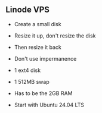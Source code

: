 ## Linode VPS

- Create a small disk
- Resize it up, don't resize the disk
- Then resize it back
- Don't use impermanence

- 1 ext4 disk
- 1 512MB swap
- Has to be the 2GB RAM
- Start with Ubuntu 24.04 LTS
